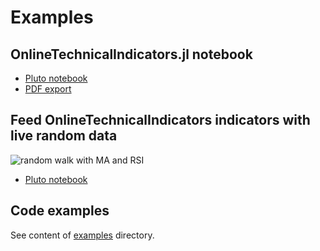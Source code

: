 # Examples

## OnlineTechnicalIndicators.jl notebook

- [Pluto notebook](https://github.com/femtotrader/OnlineTechnicalIndicators.jl/blob/main/examples/notebooks/OnlineTechnicalIndicators_notebook.jl)
- [PDF export](https://github.com/femtotrader/OnlineTechnicalIndicators.jl/blob/main/examples/notebooks/OnlineTechnicalIndicators_notebook.pdf)

## Feed OnlineTechnicalIndicators indicators with live random data

![random walk with MA and RSI](https://github.com/femtotrader/OnlineTechnicalIndicators.jl/raw/main/examples/notebooks/random_walk_with_ma_rsi.png)

- [Pluto notebook](https://github.com/femtotrader/OnlineTechnicalIndicators.jl/blob/main/examples/notebooks/OnlineTechnicalIndicators_notebook_live_randomwalk.jl)

## Code examples

See content of [examples](https://github.com/femtotrader/OnlineTechnicalIndicators.jl/tree/main/examples) directory.
